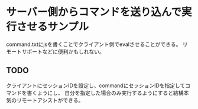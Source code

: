 # サーバー側からコマンドを送り込んで実行させるサンプル
command.txtにjsを書くことでクライアント側でevalさせることができる。
リモートサポートなどに便利かもしれない。

## TODO
クライアントにセッションIDを設定し、commandにセッションIDを指定してコマンドを書くようにし、
自分を指定した場合のみ実行するようにすると結構本気のリモートアシストができる。

